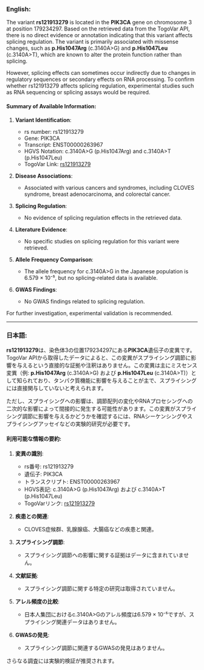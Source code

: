 ### English:
The variant **rs121913279** is located in the **PIK3CA** gene on chromosome 3 at position 179234297. Based on the retrieved data from the TogoVar API, there is no direct evidence or annotation indicating that this variant affects splicing regulation. The variant is primarily associated with missense changes, such as **p.His1047Arg** (c.3140A>G) and **p.His1047Leu** (c.3140A>T), which are known to alter the protein function rather than splicing.

However, splicing effects can sometimes occur indirectly due to changes in regulatory sequences or secondary effects on RNA processing. To confirm whether rs121913279 affects splicing regulation, experimental studies such as RNA sequencing or splicing assays would be required.

#### Summary of Available Information:
1. **Variant Identification**:
   - rs number: rs121913279
   - Gene: PIK3CA
   - Transcript: ENST00000263967
   - HGVS Notation: c.3140A>G (p.His1047Arg) and c.3140A>T (p.His1047Leu)
   - TogoVar Link: [rs121913279](https://togovar.org/variant/tgv15260121)

2. **Disease Associations**:
   - Associated with various cancers and syndromes, including CLOVES syndrome, breast adenocarcinoma, and colorectal cancer.

3. **Splicing Regulation**:
   - No evidence of splicing regulation effects in the retrieved data.

4. **Literature Evidence**:
   - No specific studies on splicing regulation for this variant were retrieved.

5. **Allele Frequency Comparison**:
   - The allele frequency for c.3140A>G in the Japanese population is 6.579 × 10⁻⁵, but no splicing-related data is available.

6. **GWAS Findings**:
   - No GWAS findings related to splicing regulation.

For further investigation, experimental validation is recommended.

---

### 日本語:
**rs121913279**は、染色体3の位置179234297にある**PIK3CA**遺伝子の変異です。TogoVar APIから取得したデータによると、この変異がスプライシング調節に影響を与えるという直接的な証拠や注釈はありません。この変異は主にミスセンス変異（例: **p.His1047Arg** (c.3140A>G) および **p.His1047Leu** (c.3140A>T)）として知られており、タンパク質機能に影響を与えることが主で、スプライシングには直接関与していないと考えられます。

ただし、スプライシングへの影響は、調節配列の変化やRNAプロセシングへの二次的な影響によって間接的に発生する可能性があります。この変異がスプライシング調節に影響を与えるかどうかを確認するには、RNAシーケンシングやスプライシングアッセイなどの実験的研究が必要です。

#### 利用可能な情報の要約:
1. **変異の識別**:
   - rs番号: rs121913279
   - 遺伝子: PIK3CA
   - トランスクリプト: ENST00000263967
   - HGVS表記: c.3140A>G (p.His1047Arg) および c.3140A>T (p.His1047Leu)
   - TogoVarリンク: [rs121913279](https://togovar.org/variant/tgv15260121)

2. **疾患との関連**:
   - CLOVES症候群、乳腺腺癌、大腸癌などの疾患と関連。

3. **スプライシング調節**:
   - スプライシング調節への影響に関する証拠はデータに含まれていません。

4. **文献証拠**:
   - スプライシング調節に関する特定の研究は取得されていません。

5. **アレル頻度の比較**:
   - 日本人集団におけるc.3140A>Gのアレル頻度は6.579 × 10⁻⁵ですが、スプライシング関連データはありません。

6. **GWASの発見**:
   - スプライシング調節に関連するGWASの発見はありません。

さらなる調査には実験的検証が推奨されます。